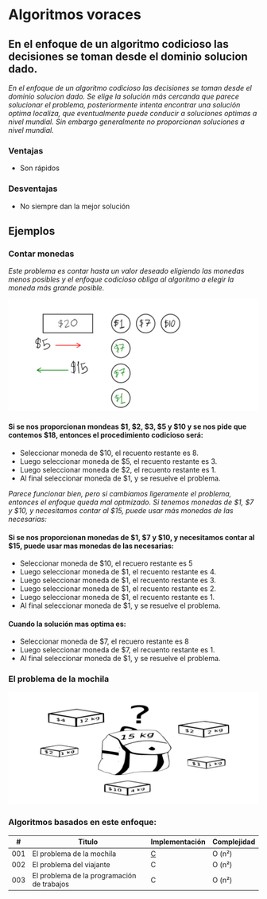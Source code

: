 # Algoritmos voraces

## En el enfoque de un algoritmo codicioso las decisiones se toman desde el dominio solucion dado. 

_En el enfoque de un algoritmo codicioso las decisiones se toman desde el dominio solucion dado. Se elige la solución más cercanda que parece solucionar el problema, posteriormente intenta encontrar una solución optima localiza, que eventualmente puede conducir a soluciones optimas a nivel mundial. Sin embargo generalmente no proporcionan soluciones a nivel mundial._

### Ventajas

- Son rápidos

### Desventajas
- No siempre dan la mejor solución

## Ejemplos

### Contar monedas

_Este problema es contar hasta un valor deseado eligiendo las monedas menos posibles y el enfoque codicioso obliga al algoritmo a elegir la moneda más grande posible._

![](/00.-Sources/Images/Contar.png)

#### Si se nos proporcionan mondeas $1, $2, $3, $5 y $10 y se nos pide que contemos $18, entonces el procedimiento codicioso será:

- Seleccionar moneda de $10, el recuento restante es 8.
- Luego seleccionar moneda de $5, el recuento restante es 3.
- Luego seleccionar moneda de $2, el recuento restante es 1.
- Al final seleccionar moneda de $1, y se resuelve el problema.

_Parece funcionar bien, pero si cambiamos ligeramente el problema, entonces el enfoque queda mal optmizado. Si tenemos monedas de $1, $7 y $10, y necesitamos contar al $15, puede usar más monedas de las necesarias:_

#### Si se nos proporcionan monedas de $1, $7 y $10, y necesitamos contar al $15, puede usar mas monedas de las necesarias:

- Seleccionar moneda de $10, el recuero restante es 5
- Luego seleccionar moneda de $1, el recuento restante es 4.
- Luego seleccionar moneda de $1, el recuento restante es 3.
- Luego seleccionar moneda de $1, el recuento restante es 2.
- Luego seleccionar moneda de $1, el recuento restante es 1.
- Al final seleccionar moneda de $1, y se resuelve el problema.

#### Cuando la solución mas optima es:

- Seleccionar moneda de $7, el recuero restante es 8
- Luego seleccionar moneda de $7, el recuento restante es 1.
- Al final seleccionar moneda de $1, y se resuelve el problema.

### El problema de la mochila

![](/00.-Sources/Images/Mochila.png)

#####

#####

### Algoritmos basados en este enfoque:

| # | Titulo | Implementación | Complejidad |
|---| ----- | -------- | ---------- |
|001|El problema de la mochila| [C](https://github.com/Jonas-Lara/IPN-CS/blob/master/10.-Algoritmos/02.-Voraces/01-Problema-de-la-mochila.c) |Ο (n²)|
|002|El problema del viajante | C |Ο (n²)|
|003|El problema de la programación de trabajos | C |Ο (n²)|
